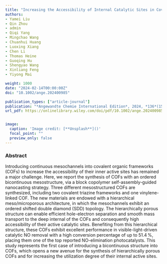 ```yaml
---
title: "Increasing the Accessibility of Internal Catalytic Sites in Covalent Organic Frameworks by Introducing a Bicontinuous Mesostructure"
authors:
- Yamei Liu
- Qin Zhou
- admin
- Qiqi Yang
- Mingchao Wang
- Chuanhui Huang
- Luoxing Xiang
- Chen Li
- Thomas Heine
- Guoqing Hu
- Shengyao Wang
- Xinliang Feng
- Yiyong Mai

weight: 1000
date: "2024-02-14T00:00:00Z"
doi: "10.1002/ange.202400985"

publication_types: ["article-journal"]
publication: "*Angewandte Chemie International Edition*, 2024, *136*(15), e202400985."
url_pdf: https://onlinelibrary.wiley.com/doi/pdf/10.1002/ange.202400985


image:
  caption: 'Image credit: [**Unsplash**]()'
  focal_point: ""
  preview_only: false
---
```


### Abstract 
Introducing continuous mesochannels into covalent organic frameworks (COFs) to increase the accessibility of their inner active sites has remained a major challenge. Here, we report the synthesis of COFs with an ordered bicontinuous mesostructure, via a block copolymer self-assembly-guided nanocasting strategy. Three different mesostructured COFs are synthesized, including two covalent triazine frameworks and one vinylene-linked COF. The new materials are endowed with a hierarchical meso/microporous architecture, in which the mesochannels exhibit an ordered shifted double diamond (SDD) topology. The hierarchically porous structure can enable efficient hole-electron separation and smooth mass transport to the deep internal of the COFs and consequently high accessibility of their active catalytic sites. Benefiting from this hierarchical structure, these COFs exhibit excellent performance in visible-light-driven catalytic NO removal with a high conversion percentage of up to 51.4 %, placing them one of the top reported NO-elimination photocatalysts. This study represents the first case of introducing a bicontinuous structure into COFs, which opens a new avenue for the synthesis of hierarchically porous COFs and for increasing the utilization degree of their internal active sites.
